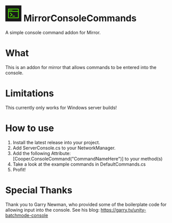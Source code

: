 # <img src="/MirrorConsoleCommands/Icon/ConsoleCommandsIcon.png" width="50" /> MirrorConsoleCommands
A simple console command addon for Mirror.

# What
This is an addon for mirror that allows commands to be entered into the console.

# Limitations
This currently only works for Windows server builds!

# How to use
1. Install the latest release into your project.
2. Add ServerConsole.cs to your NetworkManager.
3. Add the following Attribute: [Cooper.ConsoleCommand("CommandNameHere")] to your method(s)
4. Take a look at the example commands in DefaultCommands.cs
5. Profit!

# Special Thanks
Thank you to Garry Newman, who provided some of the boilerplate code for allowing input into the console.
See his blog: https://garry.tv/unity-batchmode-console
